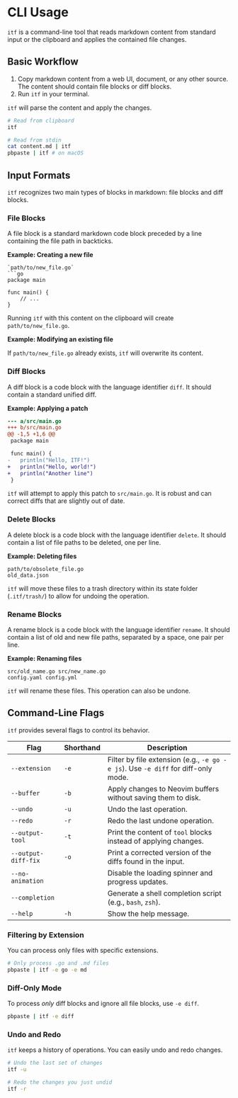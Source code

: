 # CLI Usage

`itf` is a command-line tool that reads markdown content from standard input or the clipboard and applies the contained file changes.

## Basic Workflow

1.  Copy markdown content from a web UI, document, or any other source. The content should contain file blocks or diff blocks.
2.  Run `itf` in your terminal.

`itf` will parse the content and apply the changes.

```bash
# Read from clipboard
itf

# Read from stdin
cat content.md | itf
pbpaste | itf # on macOS
```

## Input Formats

`itf` recognizes two main types of blocks in markdown: file blocks and diff blocks.

### File Blocks

A file block is a standard markdown code block preceded by a line containing the file path in backticks.

**Example: Creating a new file**

````
`path/to/new_file.go`
```go
package main

func main() {
    // ...
}
````

Running `itf` with this content on the clipboard will create `path/to/new_file.go`.

**Example: Modifying an existing file**

If `path/to/new_file.go` already exists, `itf` will overwrite its content.

### Diff Blocks

A diff block is a code block with the language identifier `diff`. It should contain a standard unified diff.

**Example: Applying a patch**

```diff
--- a/src/main.go
+++ b/src/main.go
@@ -1,5 +1,6 @@
 package main

 func main() {
-	println("Hello, ITF!")
+	println("Hello, world!")
+	println("Another line")
 }
```

`itf` will attempt to apply this patch to `src/main.go`. It is robust and can correct diffs that are slightly out of date.

### Delete Blocks

A delete block is a code block with the language identifier `delete`. It should contain a list of file paths to be deleted, one per line.

**Example: Deleting files**

```delete
path/to/obsolete_file.go
old_data.json
```

`itf` will move these files to a trash directory within its state folder (`.itf/trash/`) to allow for undoing the operation.

### Rename Blocks

A rename block is a code block with the language identifier `rename`. It should contain a list of old and new file paths, separated by a space, one pair per line.

**Example: Renaming files**

```rename
src/old_name.go src/new_name.go
config.yaml config.yml
```

`itf` will rename these files. This operation can also be undone.

## Command-Line Flags

`itf` provides several flags to control its behavior.

| Flag                | Shorthand | Description                                                                       |
| ------------------- | --------- | --------------------------------------------------------------------------------- |
| `--extension`       | `-e`      | Filter by file extension (e.g., `-e go -e js`). Use `-e diff` for diff-only mode. |
| `--buffer`          | `-b`      | Apply changes to Neovim buffers without saving them to disk.                      |
| `--undo`            | `-u`      | Undo the last operation.                                                          |
| `--redo`            | `-r`      | Redo the last undone operation.                                                   |
| `--output-tool`     | `-t`      | Print the content of `tool` blocks instead of applying changes.                   |
| `--output-diff-fix` | `-o`      | Print a corrected version of the diffs found in the input.                        |
| `--no-animation`    |           | Disable the loading spinner and progress updates.                                 |
| `--completion`      |           | Generate a shell completion script (e.g., `bash`, `zsh`).                         |
| `--help`            | `-h`      | Show the help message.                                                            |

### Filtering by Extension

You can process only files with specific extensions.

```bash
# Only process .go and .md files
pbpaste | itf -e go -e md
```

### Diff-Only Mode

To process _only_ diff blocks and ignore all file blocks, use `-e diff`.

```bash
pbpaste | itf -e diff
```

### Undo and Redo

`itf` keeps a history of operations. You can easily undo and redo changes.

```bash
# Undo the last set of changes
itf -u

# Redo the changes you just undid
itf -r
```
